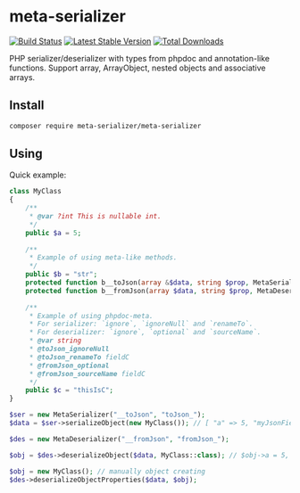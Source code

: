 meta-serializer
===============

[![Build Status](https://travis-ci.org/yar3333/meta-serializer.svg?branch=master)](https://travis-ci.org/yar3333/meta-serializer)
[![Latest Stable Version](https://poser.pugx.org/meta-serializer/meta-serializer/version)](https://packagist.org/packages/meta-serializer/meta-serializer)
[![Total Downloads](https://poser.pugx.org/meta-serializer/meta-serializer/downloads)](https://packagist.org/packages/meta-serializer/meta-serializer)

PHP serializer/deserializer with types from phpdoc and annotation-like functions.
Support array, ArrayObject, nested objects and associative arrays.

Install
-------
```sh
composer require meta-serializer/meta-serializer
```

Using
-----

Quick example:
```php
class MyClass
{
	/**
	 * @var ?int This is nullable int.
	 */
	public $a = 5;
	
	/**
	 * Example of using meta-like methods.
	 */
	public $b = "str";
	protected function b__toJson(array &$data, string $prop, MetaSerializer $ser) { $data['myJsonFieldName'] = $this->b . "InJson"; }
	protected function b__fromJson(array $data, string $prop, MetaDeserializer $des) { $this->b = $data['myJsonFieldName']; }
	
	/**
	 * Example of using phpdoc-meta.
	 * For serializer: `ignore`, `ignoreNull` and `renameTo`.
	 * For deserializer: `ignore`, `optional` and `sourceName`.
	 * @var string
	 * @toJson_ignoreNull
	 * @toJson_renameTo fieldC
	 * @fromJson_optional
	 * @fromJson_sourceName fieldC
	 */
	public $c = "thisIsC";
}

$ser = new MetaSerializer("__toJson", "toJson_");
$data = $ser->serializeObject(new MyClass()); // [ "a" => 5, "myJsonFieldName" => "strInJson", "fieldC" => "thisIsC" ]

$des = new MetaDeserializer("__fromJson", "fromJson_");

$obj = $des->deserializeObject($data, MyClass::class); // $obj->a = 5, $obj->b = "strInJson", $obj->c = "thisIsC"

$obj = new MyClass(); // manually object creating
$des->deserializeObjectProperties($data, $obj);
```
